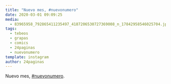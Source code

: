 ```yaml
---
title: "Nuevo mes, #nuevonumero"
date: 2020-03-01 09:09:25
media: 
  - 83965958_792865411235497_4187206530727369008_n_17842958546025704.jpg
tags: 
  - tebeos
  - grapas
  - comics
  - 24paginas
  - nuevonumero
template: instagram
author: 24paginas
---
```


Nuevo mes, [#nuevonumero](/tags/nuevonumero).







